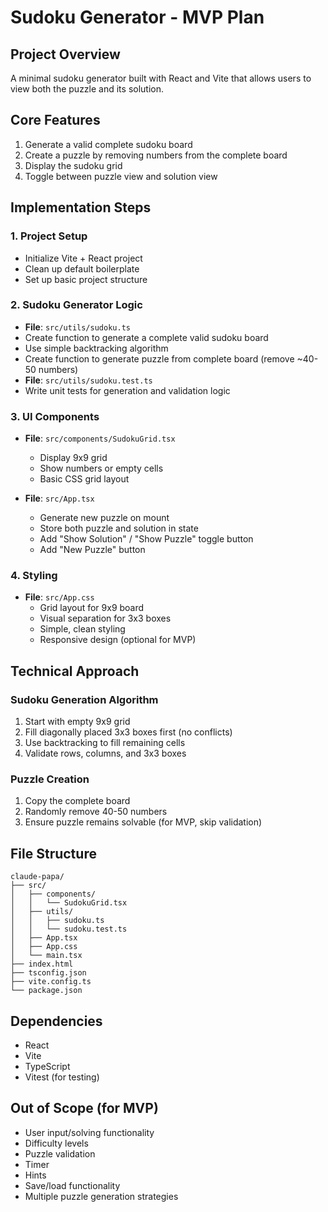 # Sudoku Generator - MVP Plan

## Project Overview
A minimal sudoku generator built with React and Vite that allows users to view both the puzzle and its solution.

## Core Features
1. Generate a valid complete sudoku board
2. Create a puzzle by removing numbers from the complete board
3. Display the sudoku grid
4. Toggle between puzzle view and solution view

## Implementation Steps

### 1. Project Setup
- Initialize Vite + React project
- Clean up default boilerplate
- Set up basic project structure

### 2. Sudoku Generator Logic
- **File**: `src/utils/sudoku.ts`
- Create function to generate a complete valid sudoku board
- Use simple backtracking algorithm
- Create function to generate puzzle from complete board (remove ~40-50 numbers)
- **File**: `src/utils/sudoku.test.ts`
- Write unit tests for generation and validation logic

### 3. UI Components
- **File**: `src/components/SudokuGrid.tsx`
  - Display 9x9 grid
  - Show numbers or empty cells
  - Basic CSS grid layout

- **File**: `src/App.tsx`
  - Generate new puzzle on mount
  - Store both puzzle and solution in state
  - Add "Show Solution" / "Show Puzzle" toggle button
  - Add "New Puzzle" button

### 4. Styling
- **File**: `src/App.css`
  - Grid layout for 9x9 board
  - Visual separation for 3x3 boxes
  - Simple, clean styling
  - Responsive design (optional for MVP)

## Technical Approach

### Sudoku Generation Algorithm
1. Start with empty 9x9 grid
2. Fill diagonally placed 3x3 boxes first (no conflicts)
3. Use backtracking to fill remaining cells
4. Validate rows, columns, and 3x3 boxes

### Puzzle Creation
1. Copy the complete board
2. Randomly remove 40-50 numbers
3. Ensure puzzle remains solvable (for MVP, skip validation)

## File Structure
```
claude-papa/
├── src/
│   ├── components/
│   │   └── SudokuGrid.tsx
│   ├── utils/
│   │   ├── sudoku.ts
│   │   └── sudoku.test.ts
│   ├── App.tsx
│   ├── App.css
│   └── main.tsx
├── index.html
├── tsconfig.json
├── vite.config.ts
└── package.json
```

## Dependencies
- React
- Vite
- TypeScript
- Vitest (for testing)

## Out of Scope (for MVP)
- User input/solving functionality
- Difficulty levels
- Puzzle validation
- Timer
- Hints
- Save/load functionality
- Multiple puzzle generation strategies
